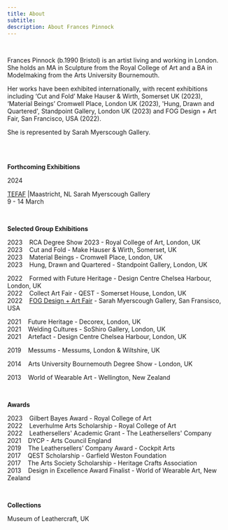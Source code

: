 ```yaml
---
title: About
subtitle: 
description: About Frances Pinnock
---
```



<br /> 

Frances Pinnock (b.1990 Bristol) is an artist living and working in London. 
She holds an MA in Sculpture from the Royal College of Art and a BA in Modelmaking from the Arts University Bournemouth. 

Her works have been exhibited internationally,  with recent exhibitions including ‘Cut and Fold’ Make Hauser & Wirth, Somerset UK (2023), ‘Material Beings’ Cromwell Place, London UK (2023), 'Hung, Drawn and Quartered', Standpoint Gallery, London UK (2023) and FOG Design + Art Fair, San Francisco, USA (2022). 

She is represented by Sarah Myerscough Gallery. 

<br /> 

<br /> 

**Forthcoming Exhibitions**  

2024

[TEFAF](https://www.tefaf.com/fairs/tefaf-maastricht) |Maastricht, NL
Sarah Myerscough Gallery  
9 - 14 March



<br /> 


**Selected Group Exhibitions** 

2023&nbsp;&nbsp;&nbsp; RCA Degree Show 2023 - Royal College of Art, London, UK  
2023&nbsp;&nbsp;&nbsp; Cut and Fold - Make Hauser & Wirth, Somerset, UK  
2023&nbsp;&nbsp;&nbsp; Material Beings - Cromwell Place, London, UK  
2023&nbsp;&nbsp;&nbsp; Hung, Drawn and Quartered - Standpoint Gallery, London, UK  

2022&nbsp;&nbsp;&nbsp; Formed with Future Heritage - Design Centre Chelsea Harbour, London, UK  
2022&nbsp;&nbsp;&nbsp; Collect Art Fair - QEST - Somerset House, London, UK  
2022&nbsp;&nbsp;&nbsp; [FOG Design + Art Fair](https://www.sarahmyerscough.com/exhibitions/38-fog-design-art-2022/) - Sarah Myerscough Gallery, San Fransisco, USA  

2021&nbsp;&nbsp;&nbsp; Future Heritage - Decorex, London, UK  
2021&nbsp;&nbsp;&nbsp; Welding Cultures - SoShiro Gallery, London, UK  
2021&nbsp;&nbsp;&nbsp; Artefact - Design Centre Chelsea Harbour, London, UK  

2019&nbsp;&nbsp;&nbsp; Messums - Messums, London & Wiltshire, UK  

2014&nbsp;&nbsp;&nbsp; Arts University Bournemouth Degree Show - London, UK  

2013&nbsp;&nbsp;&nbsp; World of Wearable Art - Wellington, New Zealand  

<br />  
  

**Awards** 

2023&nbsp;&nbsp;&nbsp; Gilbert Bayes Award - Royal College of Art  
2022&nbsp;&nbsp;&nbsp; Leverhulme Arts Scholarship - Royal College of Art   
2022&nbsp;&nbsp;&nbsp; Leathersellers' Academic Grant - The Leathersellers' Company   
2021&nbsp;&nbsp;&nbsp; DYCP - Arts Council England  
2019&nbsp;&nbsp;&nbsp; The Leathersellers’ Company Award - Cockpit Arts  
2017&nbsp;&nbsp;&nbsp; QEST Scholarship - Garfield Weston Foundation  
2017&nbsp;&nbsp;&nbsp; The Arts Society Scholarship - Heritage Crafts Association  
2013&nbsp;&nbsp;&nbsp; Design in Excellence Award Finalist - World of Wearable Art, New Zealand  

<br />   


**Collections** 

Museum of Leathercraft, UK  

<br />  










